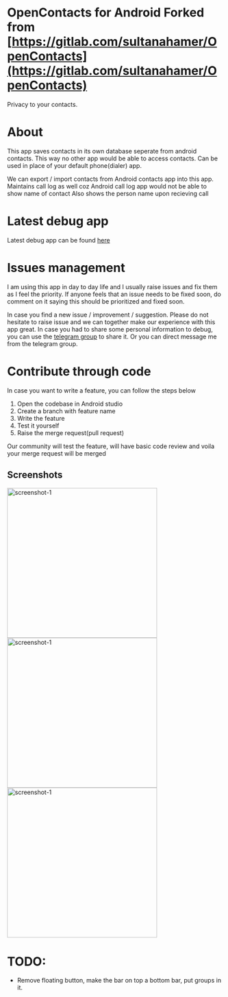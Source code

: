 # OpenContacts for Android Forked from [https://gitlab.com/sultanahamer/OpenContacts](https://gitlab.com/sultanahamer/OpenContacts)

Privacy to your contacts.

# About
This app saves contacts in its own database seperate from android contacts. This way no other app would be able to access contacts. Can be used in place of your default phone(dialer) app.

We can export / import contacts from Android contacts app into this app.
Maintains call log as well coz Android call log app would not be able to show name of contact
Also shows the person name upon recieving call

# Latest debug app

Latest debug app can be found [here](https://gitlab.com/sultanahamer/OpenContacts/-/jobs/artifacts/master/raw/app/build/outputs/apk/debug/app-debug.apk?job=assembleDebug)

# Issues management

I am using this app in day to day life and I usually raise issues and fix them as I feel the priority. If anyone feels that an issue needs to be fixed soon,
do comment on it saying this should be prioritized and fixed soon.

In case you find a new issue / improvement / suggestion. Please do not hesitate to raise issue and we can together make our experience with this app great.
In case you had to share some personal information to debug, you can use the [telegram group](https://t.me/joinchat/CCdV7RFz8VE24KqFmhBWrg) to share it. Or you can direct message me from the telegram group.

# Contribute through code

In case you want to write a feature, you can follow the steps below

1. Open the codebase in Android studio
2. Create a branch with feature name
3. Write the feature
4. Test it yourself
5. Raise the merge request(pull request)

Our community will test the feature, will have basic code review and voila your merge request will be merged

## Screenshots
<img src="https://gitlab.com/sultanahamer/OpenContacts/-/raw/master/screenshots/1-Call-log.png" alt="screenshot-1" width=350 > <img src="https://gitlab.com/sultanahamer/OpenContacts/-/raw/master/screenshots/2-Editcontact.png" alt="screenshot-1" width=350> <img src="https://gitlab.com/sultanahamer/OpenContacts/-/raw/master/screenshots/3-Preferences.png" alt="screenshot-1" width=350>

# TODO:
- Remove floating button, make the bar on top a bottom bar, put groups in it.
